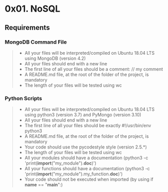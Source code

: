 # **0x01. NoSQL**

## **Requirements**
### **MongoDB Command File**
> * All your files will be interpreted/compiled on Ubuntu 18.04 LTS using MongoDB (version 4.2)
> * All your files should end with a new line
> * The first line of all your files should be a comment: // my comment
> * A README.md file, at the root of the folder of the project, is mandatory
> * The length of your files will be tested using wc

### **Python Scripts**
> * All your files will be interpreted/compiled on Ubuntu 18.04 LTS using python3 (version 3.7) and PyMongo (version 3.10)
> * All your files should end with a new line
> * The first line of all your files should be exactly #!/usr/bin/env python3
> * A README.md file, at the root of the folder of the project, is mandatory
> * Your code should use the pycodestyle style (version 2.5.*)
> * The length of your files will be tested using wc
> * All your modules should have a documentation (python3 -c 'print(__import__("my_module").__doc__)')
> * All your functions should have a documentation (python3 -c 'print(__import__("my_module").my_function.__doc__)')
> * Your code should not be executed when imported (by using if __name__ == "__main__":)